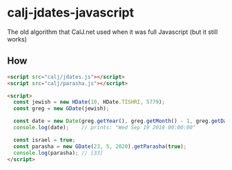 # calj-jdates-javascript
The old algorithm that CalJ.net used when it was full Javascript (but it still works)

## How

~~~~html
<script src="calj/jdates.js"></script>
<script src="calj/parasha.js"></script>

<script>
  const jewish = new HDate(10, HDate.TISHRI, 5779);
  const greg = new GDate(jewish);

  const date = new Date(greg.getYear(), greg.getMonth() - 1, greg.getDay());
  console.log(date);    // prints: "Wed Sep 19 2018 00:00:00"

  const israel = true;
  const parasha = new GDate(23, 5, 2020).getParasha(true);
  console.log(parasha); // [33]
</script>
~~~~

